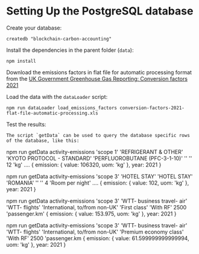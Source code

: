 # Setting Up the PostgreSQL database

Create your database:
```
createdb "blockchain-carbon-accounting"
```

Install the dependencies in the parent folder (`data`):
```
npm install
```

Download the emissions factors in flat file for automatic processing format from the [UK Government Greenhouse Gas Reporting: Conversion factors 2021](https://www.gov.uk/government/publications/greenhouse-gas-reporting-conversion-factors-2021)

Load the data with the `dataLoader` script:
```
npm run dataLoader load_emissions_factors conversion-factors-2021-flat-file-automatic-processing.xls
```

Test the results:
```
The script `getData` can be used to query the database specific rows of the database, like this:
```
npm run getData activity-emissions 'scope 1' 'REFRIGERANT & OTHER' 'KYOTO PROTOCOL - STANDARD' 'PERFLUOROBUTANE (PFC-3-1-10)' '' '' 12 'kg'
....
{ emission: { value: 106320, uom: 'kg' }, year: 2021 }

npm run getData  activity-emissions 'scope 3' 'HOTEL STAY' 'HOTEL STAY' 'ROMANIA' '' '' 4 'Room per night'
....
{ emission: { value: 102, uom: 'kg' }, year: 2021 }

npm run getData  activity-emissions 'scope 3' 'WTT- business travel- air' 'WTT- flights' 'International, to/from non-UK' 'First class' 'With RF' 2500 'passenger.km'
{ emission: { value: 153.975, uom: 'kg' }, year: 2021 }

npm run getData  activity-emissions 'scope 3' 'WTT- business travel- air' 'WTT- flights' 'International, to/from non-UK' 'Premium economy class' 'With RF' 2500 'passenger.km
{ emission: { value: 61.599999999999994, uom: 'kg' }, year: 2021 }
```
